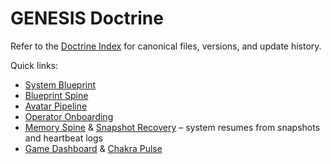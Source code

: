 # GENESIS Doctrine

Refer to the [Doctrine Index](../docs/doctrine_index.md) for canonical files, versions, and update history.

Quick links:

- [System Blueprint](../docs/system_blueprint.md#chakra-cycle-engine)
- [Blueprint Spine](../docs/blueprint_spine.md#heartbeat-propagation-and-self-healing)
- [Avatar Pipeline](../docs/avatar_pipeline.md#heartbeat-and-session-management)
- [Operator Onboarding](../docs/operator_onboarding.md#multi-agent-streams)
- [Memory Spine](../docs/system_blueprint.md#memory-spine) & [Snapshot Recovery](../docs/recovery_playbook.md#snapshot-recovery) – system resumes from snapshots and heartbeat logs
- [Game Dashboard](../docs/ui/game_dashboard.md) & [Chakra Pulse](../docs/ui/chakra_pulse.md)
